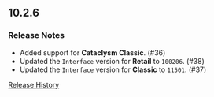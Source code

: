 ## 10.2.6

### Release Notes

- Added support for **Cataclysm Classic**. (#36)
- Updated the `Interface` version for **Retail** to `100206`. (#38)
- Updated the `Interface` version for **Classic** to `11501`. (#37)

[Release History](https://github.com/SFX-WoW/Masque_Onyx/wiki/History)
